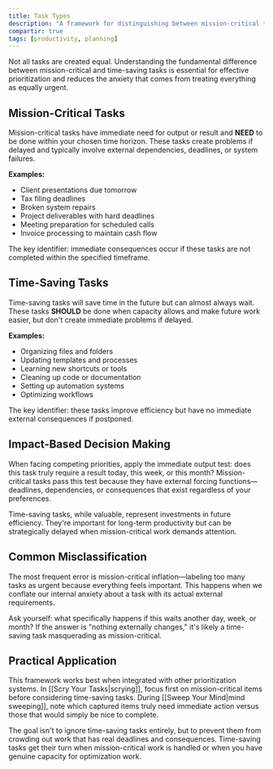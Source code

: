 ```yaml
---
title: Task Types
description: "A framework for distinguishing between mission-critical tasks that require immediate output and time-saving tasks that optimize future work."
compartir: true
tags: [productivity, planning]
---
```


Not all tasks are created equal. Understanding the fundamental difference between mission-critical and time-saving tasks is essential for effective prioritization and reduces the anxiety that comes from treating everything as equally urgent.

## Mission-Critical Tasks

Mission-critical tasks have immediate need for output or result and **NEED** to be done within your chosen time horizon. These tasks create problems if delayed and typically involve external dependencies, deadlines, or system failures.

**Examples:**
- Client presentations due tomorrow
- Tax filing deadlines
- Broken system repairs
- Project deliverables with hard deadlines
- Meeting preparation for scheduled calls
- Invoice processing to maintain cash flow

The key identifier: immediate consequences occur if these tasks are not completed within the specified timeframe.

## Time-Saving Tasks

Time-saving tasks will save time in the future but can almost always wait. These tasks **SHOULD** be done when capacity allows and make future work easier, but don't create immediate problems if delayed.

**Examples:**
- Organizing files and folders
- Updating templates and processes
- Learning new shortcuts or tools
- Cleaning up code or documentation
- Setting up automation systems
- Optimizing workflows

The key identifier: these tasks improve efficiency but have no immediate external consequences if postponed.

## Impact-Based Decision Making

When facing competing priorities, apply the immediate output test: does this task truly require a result today, this week, or this month? Mission-critical tasks pass this test because they have external forcing functions—deadlines, dependencies, or consequences that exist regardless of your preferences.

Time-saving tasks, while valuable, represent investments in future efficiency. They're important for long-term productivity but can be strategically delayed when mission-critical work demands attention.

## Common Misclassification

The most frequent error is mission-critical inflation—labeling too many tasks as urgent because everything feels important. This happens when we conflate our internal anxiety about a task with its actual external requirements.

Ask yourself: what specifically happens if this waits another day, week, or month? If the answer is "nothing externally changes," it's likely a time-saving task masquerading as mission-critical.

## Practical Application

This framework works best when integrated with other prioritization systems. In [[Scry Your Tasks|scrying]], focus first on mission-critical items before considering time-saving tasks. During [[Sweep Your Mind|mind sweeping]], note which captured items truly need immediate action versus those that would simply be nice to complete.

The goal isn't to ignore time-saving tasks entirely, but to prevent them from crowding out work that has real deadlines and consequences. Time-saving tasks get their turn when mission-critical work is handled or when you have genuine capacity for optimization work.